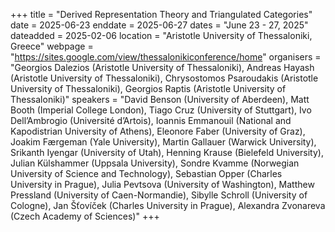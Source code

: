 +++
title = "Derived Representation Theory and Triangulated Categories"
date = 2025-06-23
enddate = 2025-06-27
dates = "June 23 - 27, 2025"
dateadded = 2025-02-06
location = "Aristotle University of Thessaloniki, Greece"
webpage = "https://sites.google.com/view/thessalonikiconference/home"
organisers = "Georgios Dalezios (Aristotle University of Thessaloniki), Andreas Hayash (Aristotle University of Thessaloniki), Chrysostomos Psaroudakis (Aristotle University of Thessaloniki), Georgios Raptis (Aristotle University of Thessaloniki)"
speakers = "David Benson (University of Aberdeen), Matt Booth (Imperial College London), Tiago Cruz (University of Stuttgart), Ivo Dell’Ambrogio (Université d’Artois), Ioannis Emmanouil (National and Kapodistrian University of Athens), Eleonore Faber (University of Graz), Joakim Færgeman (Yale University), Martin Gallauer (Warwick University), Srikanth Iyengar (University of Utah), Henning Krause (Bielefeld University), Julian Külshammer (Uppsala University), Sondre Kvamme (Norwegian University of Science and Technology), Sebastian Opper (Charles University in Prague), Julia Pevtsova (University of Washington), Matthew Pressland (University of Caen-Normandie), Sibylle Schroll (University of Cologne), Jan Šťovíček (Charles University in Prague), Alexandra Zvonareva (Czech Academy of Sciences)"
+++
